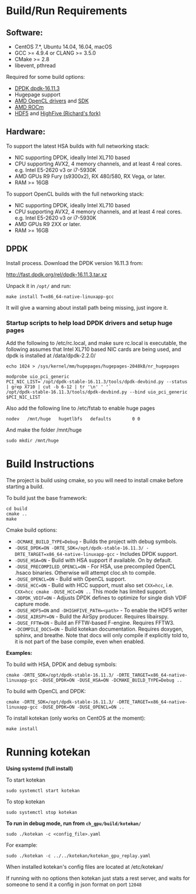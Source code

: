 # Build/Run Requirements

## Software:

* CentOS 7.\*, Ubuntu 14.04, 16.04, macOS
* GCC >= 4.9.4 or CLANG >= 3.5.0
* CMake >= 2.8
* libevent, pthread

Required for some build options:

* [DPDK dpdk-16.11.3](http://dpdk.org/)
* Hugepage support
* [AMD OpenCL drivers](http://support.amd.com/en-us/download/linux) and [SDK](http://developer.amd.com/amd-accelerated-parallel-processing-app-sdk/)
* [AMD ROCm](https://github.com/RadeonOpenCompute/ROCm)
* [HDF5](https://www.hdfgroup.org/HDF5/) and [HighFive (Richard's fork)](https://github.com/jrs65/HighFive)

## Hardware:

To support the latest HSA builds with full networking stack:

* NIC supporting DPDK, ideally Intel XL710 based
* CPU supporting AVX2, 4 memory channels, and at least 4 real cores. e.g. Intel E5-2620 v3 or i7-5930K
* AMD GPUs R9 Fury (s9300x2), RX 480/580, RX Vega, or later.
* RAM >= 16GB

To support OpenCL builds with the full networking stack:

* NIC supporting DPDK, ideally Intel XL710 based
* CPU supporting AVX2, 4 memory channels, and at least 4 real cores. e.g. Intel E5-2620 v3 or i7-5930K
* AMD GPUs R9 2XX or later.
* RAM >= 16GB

## DPDK

Install process.  Download the DPDK version 16.11.3 from:

http://fast.dpdk.org/rel/dpdk-16.11.3.tar.xz

Unpack it in `/opt/` and run:

    make install T=x86_64-native-linuxapp-gcc

It will give a warning about install path being missing, just ingore it.

### Startup scripts to help load DPDK drivers and setup huge pages

Add the following to /etc/rc.local, and make sure rc.local is executable, the following assumes
that Intel XL710 based NIC cards are being used, and dpdk is installed at /data/dpdk-2.2.0/

    echo 1024 > /sys/kernel/mm/hugepages/hugepages-2048kB/nr_hugepages

    modprobe uio_pci_generic
    PCI_NIC_LIST=`/opt/dpdk-stable-16.11.3/tools/dpdk-devbind.py --status | grep X710 | cut -b 6-12 | tr '\n' ' '`
    /opt/dpdk-stable-16.11.3/tools/dpdk-devbind.py --bind uio_pci_generic $PCI_NIC_LIST

Also add the following line to /etc/fstab to enable huge pages

    nodev   /mnt/huge   hugetlbfs   defaults        0 0

And make the folder /mnt/huge

    sudo mkdir /mnt/huge

# Build Instructions

The project is build using cmake, so you will need to install cmake
before starting a build.

To build just the base framework:

	cd build
	cmake ..
	make

Cmake build options:

* `-DCMAKE_BUILD_TYPE=Debug` - Builds the project with debug symbols.
* `-DUSE_DPDK=ON -DRTE_SDK=/opt/dpdk-stable-16.11.3/ -DRTE_TARGET=x86_64-native-linuxapp-gcc` - Includes DPDK support.
* `-DUSE_HSA=ON` - Build with HSA support if available. On by default.
* `-DUSE_PRECOMPILED_OPENCL=ON` - For HSA, use precompiled OpenCL .hsaco binaries. Otherwise will attempt cloc.sh to compile.
* `-DUSE_OPENCL=ON` - Build with OpenCL support.
* `-DUSE_HCC=ON` - Build with HCC support, must also set `CXX=hcc`, i.e. `CXX=hcc cmake -DUSE_HCC=ON ..`  This mode has limited support.
* `-DDPDK_VDIF=ON` - Adjusts DPDK defines to optimize for single dish VDIF capture mode.
* `-DUSE_HDF5=ON` and `-DHIGHFIVE_PATH=<path>` - To enable the HDF5 writer
* `-DUSE_AIRSPY=ON` - Build the AirSpy producer. Requires libairspy.
* `-DUSE_FFTW=ON` - Build an FFTW-based F-engine. Requires FFTW3.
* `-DCOMPILE_DOCS=ON` - Build kotekan documentation. Requires doxygen, sphinx, and breathe. Note that docs will only compile if explicitly told to, it is not part of the base compile, even when enabled.

**Examples:**

To build with HSA, DPDK and debug symbols:

    cmake -DRTE_SDK=/opt/dpdk-stable-16.11.3/ -DRTE_TARGET=x86_64-native-linuxapp-gcc -DUSE_DPDK=ON -DUSE_HSA=ON -DCMAKE_BUILD_TYPE=Debug ..

To build with OpenCL and DPDK:

    cmake -DRTE_SDK=/opt/dpdk-stable-16.11.3/ -DRTE_TARGET=x86_64-native-linuxapp-gcc -DUSE_DPDK=ON -DUSE_OPENCL=ON ..

To install kotekan (only works on CentOS at the moment):

	make install

# Running kotekan

**Using systemd (full install)**

To start kotekan

    sudo systemctl start kotekan

To stop kotekan

    sudo systemctl stop kotekan

**To run in debug mode, run from `ch_gpu/build/kotekan/`**

    sudo ./kotekan -c <config_file>.yaml

For example:

    sudo ./kotekan -c ../../kotekan/kotekan_gpu_replay.yaml

When installed kotekan's config files are located at /etc/kotekan/

If running with no options then kotekan just stats a rest server, and waits for someone to send it a config in json format on port `12048`
